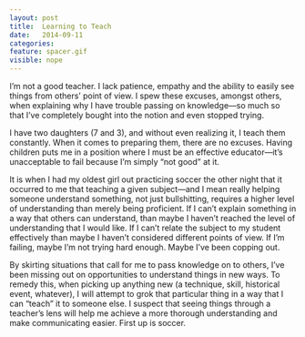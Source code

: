 ```yaml
---
layout: post
title:  Learning to Teach
date:   2014-09-11
categories:
feature: spacer.gif
visible: nope
---
```

I’m not a good teacher. I lack patience, empathy and the ability to easily see things from others’ point of view. I spew these excuses, amongst others, when explaining why I have trouble passing on knowledge—so much so that I’ve completely bought into the notion and even stopped trying.

I have two daughters (7 and 3), and without even realizing it, I teach them constantly. When it comes to preparing them, there are no excuses. Having children puts me in a position where I must be an effective educator—it’s unacceptable to fail because I’m simply “not good” at it.

It is when I had my oldest girl out practicing soccer the other night that it occurred to me that teaching a given subject—and I mean really helping someone understand something, not just bullshitting, requires a higher level of understanding than merely being proficient. If I can’t explain something in a way that others can understand, than maybe I haven’t reached the level of understanding that I would like. If I can’t relate the subject to my student effectively than maybe I haven’t considered different points of view. If I’m failing, maybe I’m not trying hard enough. Maybe I’ve been copping out.

By skirting situations that call for me to pass knowledge on to others, I’ve been missing out on opportunities to understand things in new ways. To remedy this, when picking up anything new (a technique, skill, historical event, whatever), I will attempt to grok that particular thing in a way that I can “teach” it to someone else. I suspect that seeing things through a teacher’s lens will help me achieve a more thorough understanding and make communicating easier. First up is soccer.
